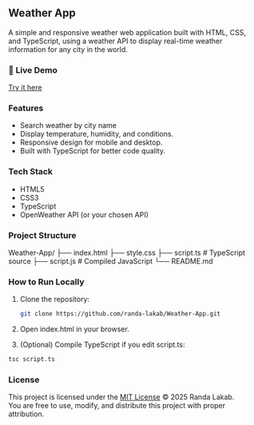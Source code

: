##  Weather App

A simple and responsive weather web application built with HTML, CSS, and TypeScript, using a weather API to display real-time weather information for any city in the world.  

### 🚀 Live Demo
 [Try it here](https://randa-lakab.github.io/Weather-App/)

###  Features
-  Search weather by city name 
-  Display temperature, humidity, and conditions.
-  Responsive design for mobile and desktop. 
-  Built with TypeScript for better code quality.  

###  Tech Stack
- HTML5
- CSS3
- TypeScript
- OpenWeather API (or your chosen API)

###  Project Structure

Weather-App/ ├── index.html ├── style.css ├── script.ts   # TypeScript source ├── script.js   # Compiled JavaScript └── README.md


###  How to Run Locally
1. Clone the repository:
   ```bash
   git clone https://github.com/randa-lakab/Weather-App.git
   ```
2. Open index.html in your browser.

3. (Optional) Compile TypeScript if you edit script.ts:
 ```bash
tsc script.ts
  ```

### License
This project is licensed under the [MIT License](./LICENSE) © 2025 Randa Lakab.  
You are free to use, modify, and distribute this project with proper attribution.
